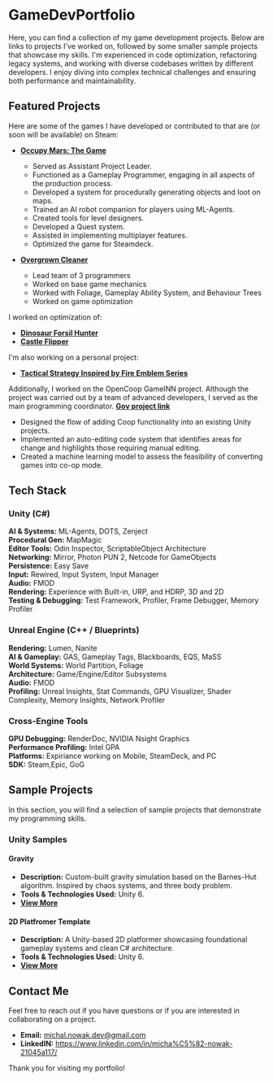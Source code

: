 # GameDevPortfolio
Here, you can find a collection of my game development projects. Below are links to projects I've worked on, followed by some smaller sample projects that showcase my skills.
I'm experienced in code optimization, refactoring legacy systems, and working with diverse codebases written by different developers. I enjoy diving into complex technical challenges and ensuring both performance and maintainability.

## Featured Projects

Here are some of the games I have developed or contributed to that are (or soon will be available) on Steam:

- **[Occupy Mars: The Game](https://store.steampowered.com/app/758690/)**
  - Served as Assistant Project Leader.
  - Functioned as a Gameplay Programmer, engaging in all aspects of the production process.
  - Developed a system for procedurally generating objects and loot on maps.
  - Trained an AI robot companion for players using ML-Agents.
  - Created tools for level designers.
  - Developed a Quest system.
  - Assisted in implementing multiplayer features.
  - Optimized the game for Steamdeck.

- **[Overgrown Cleaner](https://store.steampowered.com/app/3164790/)**
  - Lead team of 3 programmers
  - Worked on base game mechanics
  - Worked with Foliage, Gameplay Ability System, and Behaviour Trees
  - Worked on game optimization


I worked on optimization of:
 - **[Dinosaur Forsil Hunter](https://store.steampowered.com/app/864700/)**
 - **[Castle Flipper](https://store.steampowered.com/app/944250/)**


I'm also working on a personal project: 
- **[Tactical Strategy Inspired by Fire Emblem Series](https://github.com/PanSkrzynka/GameDevPortfolio/tree/master/Unreal/ParableofReEvolution)**

Additionally, I worked on the OpenCoop GameINN project. Although the project was carried out by a team of advanced developers, I served as the main programming coordinator.
**[Gov project link](https://www.gov.pl/web/ncbr-en/development-of-an-innovative-opencoop-system-for-creating-and-adding-an-online-cooperative-mode-to-single-player-simulator-games)**
 - Designed the flow of adding Coop functionality into an existing Unity projects.
 - Implemented an auto-editing code system that identifies areas for change and highlights those requiring manual editing.
 - Created a machine learning model to assess the feasibility of converting games into co-op mode.

## Tech Stack

### Unity (C#)
**AI & Systems:** ML-Agents, DOTS, Zenject  
**Procedural Gen:** MapMagic  
**Editor Tools:** Odin Inspector, ScriptableObject Architecture  
**Networking:** Mirror, Photon PUN 2, Netcode for GameObjects  
**Persistence:** Easy Save  
**Input:** Rewired, Input System, Input Manager  
**Audio:** FMOD  
**Rendering:** Experience with Built-in, URP, and HDRP, 3D and 2D   
**Testing & Debugging:** Test Framework, Profiler, Frame Debugger, Memory Profiler  

### Unreal Engine (C++ / Blueprints)
**Rendering:** Lumen, Nanite  
**AI & Gameplay:** GAS, Gameplay Tags, Blackboards, EQS, MaSS  
**World Systems:** World Partition, Foliage  
**Architecture:** Game/Engine/Editor Subsystems  
**Audio:** FMOD  
**Profiling:** Unreal Insights, Stat Commands, GPU Visualizer, Shader Complexity, Memory Insights, Network Profiler

### Cross-Engine Tools
**GPU Debugging:** RenderDoc, NVIDIA Nsight Graphics  
**Performance Profiling:** Intel GPA  
**Platforms:** Expiriance working on Mobile, SteamDeck, and PC  
**SDK:** Steam,Epic, GoG  



## Sample Projects
In this section, you will find a selection of sample projects that demonstrate my programming skills.

### Unity Samples

#### **Gravity**
- **Description:** Custom-built gravity simulation based on the Barnes-Hut algorithm. Inspired by chaos systems, and three body problem.
- **Tools & Technologies Used:** Unity 6.
- **[View More](https://github.com/PanSkrzynka/GameDevPortfolio/tree/master/Unity/Gravity)**

#### **2D Platfromer Template**
- **Description:** A Unity-based 2D platformer showcasing foundational gameplay systems and clean C# architecture.
- **Tools & Technologies Used:** Unity 6.
- **[View More](https://github.com/PanSkrzynka/GameDevPortfolio/tree/master/Unity/2D%20Platformer%20Template)**

## Contact Me

Feel free to reach out if you have questions or if you are interested in collaborating on a project.

- **Email:** michal.nowak.dev@gmail.com
- **LinkedIN:** https://www.linkedin.com/in/micha%C5%82-nowak-21045a117/

Thank you for visiting my portfolio!
